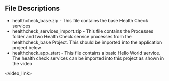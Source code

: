 ## File Descriptions
* healthcheck_base.zip - This file contains the base Health Check services
* healthcheck_services_import.zip - This file contains the Processes folder and two Health Check service processes from the healthcheck_base Project. This should be imported into the application project below
* healthcheck_app_start - This file contains a basic Hello World service. The health check services can be imported into this project as shown in the video

<video_link>
